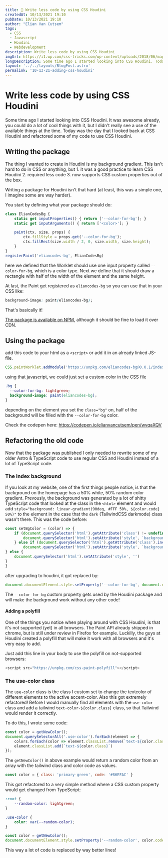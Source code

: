```yaml
---
title: 🎉 Write less code by using CSS Houdini
createdAt: 10/13/2021 19:10
pubDate: 10/13/2021 19:10
author: "Elian Van Cutsem"
tags:
  - CSS
  - Javascript
  - Houdini
  - Webdevelopment
description: Write less code by using CSS Houdini
imgUrl: https://i1.wp.com/css-tricks.com/wp-content/uploads/2018/06/magic-stage.png?fit=1200%2C600&ssl=1
longDescription: Some time ago I started looking into CSS Houdini. Today was finally the day that I wrote a package to replace some of my shitty code with some CSS Houdini magic
layout: '../../layouts/BlogPost.astro'
permalink: '10-13-21-adding-css-houdini'
---
```


# Write less code by using CSS Houdini

Some time ago I started looking into CSS Houdini. It was awesome already, you could do a lot of cool things with it, but I didn't really see a use of the available things at the time. Today was the day that I looked back at CSS Houdini and refactored some of my code to use CSS Houdini.

## Writing the package

The thing I wanted to create in Houdini is my background gradient. This isn't hard to do in CSS or anything, but 1. it was a good practice to learn CSS Houdini 2. required less code 3. now supports CSS custom properties out of the box.

Writing a package for Houdini isn't that hard (at least, this was a simple one, I imagine some are way harder).

You start by defining what your package should do:

```js
class ElianCodesBg {
    static get inputProperties() { return ['--color-for-bg']; }
    static get inputArguments() { return ['<color>']; }

    paint(ctx, size, props) {
        ctx.fillStyle = props.get('--color-for-bg');
        ctx.fillRect(size.width / 2, 0, size.width, size.height);
    }
}
registerPaint('eliancodes-bg', ElianCodesBg)
```

here we defined that the Worklet should use one input property called `--color-for-bg`, which is a color type. Next we define that it should draw a rectangle with half of the width of the element and the same height.

At last, the Paint get registered as `eliancodes-bg` so you can use that in your CSS like:

```css
background-image: paint(eliancodes-bg);
```

That's basically it!

[The package is available on NPM](<https://www.npmjs.com/package/eliancodes-bg>), although it should be fine to load it over CDN.

## Using the package

add this code to your html as a `<script>` or add it in an already linked JS-file.

```js
CSS.paintWorklet.addModule('https://unpkg.com/eliancodes-bg@0.0.1/index.js')
```

using that javascript, we could just set a custom color in the CSS file

```css
.bg {
  --color-for-bg: lightgreen;
  background-image: paint(eliancodes-bg);
}
```

depending on the element you set the `class="bg"` on, half of the background will be filled with the `--color-for-bg` color.

Check the codepen here: <https://codepen.io/elianvancutsem/pen/wvqaXQV>

## Refactoring the old code

Now that the package was published I only needed to rewrite some of my older Astro & TypeScript code to use regular CSS and Houdini instead of a lot of TypeScript code.

### The index background

If you look at my website, one of the first things people notice, is that the background on the homepage has a 50% white, 50% random color gradient. Prevously, the background was generated by a lot of shitty TypeScript code that looked at the class in the `<html>` element and would add `style="background: linear-gradient(90deg, #FFF 50%, ${color.code} 50%)"` to the element in the case that the `dark` (TailwindCSS darkmode) class wasn't there. This was the code before:

```ts
const setBgColor = (color) => {
    if (document.querySelector('html').getAttribute('class') != undefined && !document.querySelector('html').getAttribute('class').includes('dark') && document.querySelector('html').getAttribute('class').includes('index-bg')){
        document.querySelector('html').setAttribute('style', `background: linear-gradient(90deg, #FFF 50%, ${color.code} 50%)`)
    } else if (document.querySelector('html').getAttribute('class').includes('dark')) {
        document.querySelector('html').setAttribute('style', `background: linear-gradient(90deg, #000 50%, #000 50%)`)
} else {
    document.querySelector('html').setAttribute('style', '')
}
}
```

after upgrading to houdini, it got replaced by:

```ts
document.documentElement.style.setProperty('--color-for-bg', document.documentElement.classList.contains('dark') ? 'black' : color.code)
```

The `--color-for-bg` custom property gets used by the Houdini package and will make the background work without any other code!

#### Adding a polyfill

One of the things you notice when playing around with CSS Houdini, is that it's not supported (yet) in all browsers. The Paint API already shipped in chrome, but is still under review in Firefox for example. Luckilly, the guys at Houdini created a polyfill that will make it work with all browsers and it's very easy to add.

Just add this line in your body to use the polyfill on not-supported browsers:

```js
<script src="https://unpkg.com/css-paint-polyfill"></script>
```

### The use-color class

The `use-color` class is the class I custom set to change the textcolor of different elements to the active accent-color. Also this got extremely refactored! Before I would manually find all elements with the `use-color` class and add a tailwind `text-color-${color.class}` class, so that Tailwind would render it correctly.

To do this, I wrote some code:

```ts
const color = getNewColor();
document.querySelectorAll('.use-color').forEach(element => {
    colors.forEach(color => element.classList.remove(`text-${color.class}`));
    element.classList.add(`text-${color.class}`)
});
```

The `getNewColor()` in above example would return a random color from an array with the tailwind class and color code as values.

```js
const color = { class: 'primary-green', code: '#86EFAC' }
```

This got refactored to a very simple method where a CSS custom property would get changed from TypeScript:

```css
:root {
    --random-color: lightgreen;
}

.use-color {
    color: var(--random-color);
}
```

```ts
const color = getNewColor();
document.documentElement.style.setProperty('--random-color', color.code)
```

This way a lot of code is replaced by way better lines!
